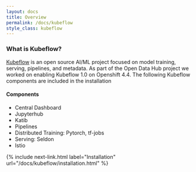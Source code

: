 ```yaml
---
layout: docs
title: Overview
permalink: /docs/kubeflow
style_class: kubeflow
---
```


### What is Kubeflow?
[Kubeflow](https://www.kubeflow.org/) is an open source AI/ML project focused on model training, serving, pipelines, and metadata. As part of the Open Data Hub project we worked on enabling Kubeflow 1.0 on Openshift 4.4. The following Kubeflow components are included in the installation

#### Components
- Central Dashboard
- Jupyterhub
- Katib
- Pipelines
- Distributed Training: Pytorch, tf-jobs
- Serving: Seldon
- Istio


{% include next-link.html label="Installation" url="/docs/kubeflow/installation.html" %}
